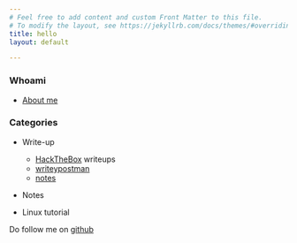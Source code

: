 ```yaml
---
# Feel free to add content and custom Front Matter to this file.
# To modify the layout, see https://jekyllrb.com/docs/themes/#overriding-theme-defaults
title: hello
layout: default

---
```

### Whoami
- [About me](/whoami)

### Categories
- Write-up
  - [HackTheBox](/htb) writeups
  - [writeypostman](/htbPostman)
  - [notes](/notes/)
  
- Notes

- Linux tutorial

Do follow me on [github](https://github.com/faisalfs10x)
